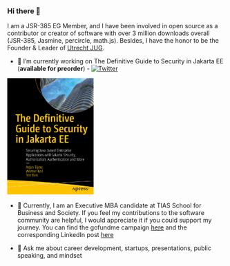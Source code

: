 ### Hi there 👋

I am a JSR-385 EG Member, and I have been involved in open source as a contributor or creator of software with over 3 million downloads overall (JSR-385, Jasmine, percircle, math.js). Besides, I have the honor to be the Founder & Leader of <a href="https://www.meetup.com/Utrecht-Java-User-Group">Utrecht JUG</a>.

- 🔭 I’m currently working on The Definitive Guide to Security in Jakarta EE (**available for preorder**) - [![Twitter](https://img.shields.io/badge/Twitter-jakartasecbook-informational?style=flat-square&logo=twitter&logoColor=white)](https://www.twitter.com/jakartasecbook/)

<a href="https://www.amazon.com/Definitive-Guide-Security-Jakarta-Authentication/dp/1484279441/ref=sr_1_1?qid=1642032426">
  <img  src="jakarta-ee-security-cover.jpg" alt="Jakarta EE Security book"
    width=200" height="270"/>
</a>

- 🌱 Currently, I am an Executive MBA candidate at TIAS School for Business and Society. If you feel my contributions to the software community are helpful, I would appreciate it if you could support my journey. You can find the gofundme campaign <a href="https://www.gofundme.com/f/help-thodoris-inspire-more-people-with-his-mba">here</a> and the corresponding LinkedIn post <a href="https://www.linkedin.com/posts/activity-6866794800570601472-dFz0">here</a>

- 💬 Ask me about career development, startups, presentations, public speaking, and mindset
